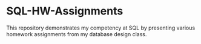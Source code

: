 # SQL-HW-Assignments

This repository demonstrates my competency at SQL by presenting various homework assignments from my database design class.

